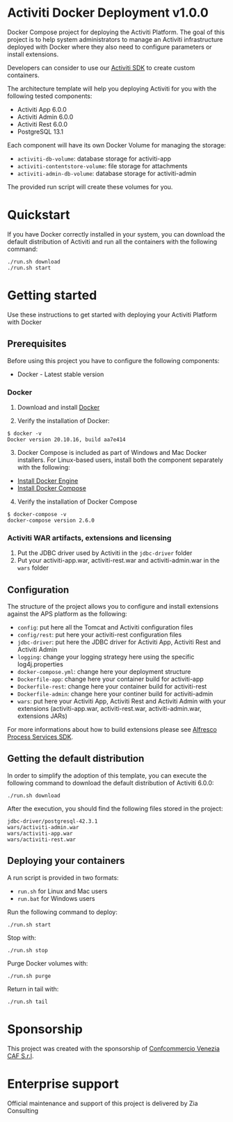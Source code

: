 # Activiti Docker Deployment v1.0.0

Docker Compose project for deploying the Activiti Platform.
The goal of this project is to help system administrators to manage an Activiti infrastructure deployed with Docker where they also need to configure parameters or install extensions. 

Developers can consider to use our [Activiti SDK](https://github.com/OpenPj/activiti-sdk) to create custom containers.

The architecture template will help you deploying Activiti for you with the following tested components:

* Activiti App 6.0.0
* Activiti Admin 6.0.0
* Activiti Rest 6.0.0
* PostgreSQL 13.1

Each component will have its own Docker Volume for managing the storage:

* `activiti-db-volume`: database storage for activiti-app
* `activiti-contentstore-volume`: file storage for attachments
* `activiti-admin-db-volume`: database storage for activiti-admin

The provided run script will create these volumes for you.

# Quickstart
If you have Docker correctly installed in your system, you can download the default distribution of Activiti and run all the containers with the following command:

```
./run.sh download
./run.sh start
```

# Getting started

Use these instructions to get started with deploying your Activiti Platform with Docker

## Prerequisites
   
Before using this project you have to configure the following components:
* Docker - Latest stable version

### Docker

1. Download and install [Docker](https://docs.docker.com/install/)

2. Verify the installation of Docker:

```
$ docker -v
Docker version 20.10.16, build aa7e414
``` 

3. Docker Compose is included as part of Windows and Mac Docker installers.
For Linux-based users, install both the component separately with the following:

* [Install Docker Engine](https://docs.docker.com/engine/install/)
* [Install Docker Compose](https://docs.docker.com/compose/install/)

4. Verify the installation of Docker Compose

```
$ docker-compose -v
docker-compose version 2.6.0
```

### Activiti WAR artifacts, extensions and licensing

1. Put the JDBC driver used by Activiti in the `jdbc-driver` folder
2. Put your activiti-app.war, activiti-rest.war and activiti-admin.war in the `wars` folder

## Configuration

The structure of the project allows you to configure and install extensions against the APS platform as the following:

* `config`: put here all the Tomcat and Activiti configuration files
* `config/rest`: put here your activiti-rest configuration files
* `jdbc-driver`: put here the JDBC driver for Activiti App, Activiti Rest and Activiti Admin
* `logging`: change your logging strategy here using the specific log4j.properties
* `docker-compose.yml`: change here your deployment structure
* `Dockerfile-app`: change here your container build for activiti-app
* `Dockerfile-rest`: change here your container build for activiti-rest
* `Dockerfile-admin`: change here your continer build for activiti-admin
* `wars`: put here your Activiti App, Activiti Rest and Activiti Admin with your extensions (activiti-app.war, activiti-rest.war, activiti-admin.war, extensions JARs)

For more informations about how to build extensions please see [Alfresco Process Services SDK](https://github.com/OpenPj/alfresco-process-services-project-sdk).

## Getting the default distribution
In order to simplify the adoption of this template, you can execute the following command to download the default distribution of Activiti 6.0.0:

```
./run.sh download
```
After the execution, you should find the following files stored in the project:

```
jdbc-driver/postgresql-42.3.1
wars/activiti-admin.war
wars/activiti-app.war
wars/activiti-rest.war
```

## Deploying your containers

A run script is provided in two formats:

* `run.sh` for Linux and Mac users
* `run.bat` for Windows users

Run the following command to deploy:

```
./run.sh start
```

Stop with:

```
./run.sh stop
```

Purge Docker volumes with:

```
./run.sh purge
```

Return in tail with:

```
./run.sh tail
```

# Sponsorship
This project was created with the sponsorship of [Confcommercio Venezia CAF S.r.l](https://www.confcommercioveneziacaf.it).

# Enterprise support
Official maintenance and support of this project is delivered by Zia Consulting
